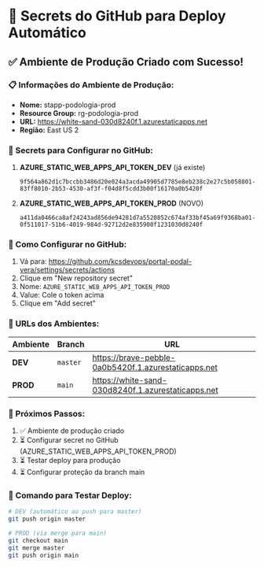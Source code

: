 # 🔐 Secrets do GitHub para Deploy Automático

## ✅ Ambiente de Produção Criado com Sucesso!

### 📋 Informações do Ambiente de Produção:
- **Nome:** stapp-podologia-prod
- **Resource Group:** rg-podologia-prod
- **URL:** https://white-sand-030d8240f.1.azurestaticapps.net
- **Região:** East US 2

### 🔑 Secrets para Configurar no GitHub:

1. **AZURE_STATIC_WEB_APPS_API_TOKEN_DEV** (já existe)
   ```
   9f564a862d1c7bccbb3486d20e024a3acda49905d7785e8eb238c2e27c5b058801-83ff8010-2b53-4530-af3f-f04d8f5cdd3b00f16170a0b5420f
   ```

2. **AZURE_STATIC_WEB_APPS_API_TOKEN_PROD** (NOVO)
   ```
   a411da0466ca8af24243ad856de94281d7a5520852c674af33bf45a69f9368ba01-0f511017-51b6-4019-984d-92712d2e835900f1231030d8240f
   ```

### 📝 Como Configurar no GitHub:

1. Vá para: https://github.com/kcsdevops/portal-podal-vera/settings/secrets/actions
2. Clique em "New repository secret"
3. Nome: `AZURE_STATIC_WEB_APPS_API_TOKEN_PROD`
4. Value: Cole o token acima
5. Clique em "Add secret"

### 🚀 URLs dos Ambientes:

| Ambiente | Branch | URL |
|----------|--------|-----|
| **DEV** | `master` | https://brave-pebble-0a0b5420f.1.azurestaticapps.net |
| **PROD** | `main` | https://white-sand-030d8240f.1.azurestaticapps.net |

### 🔄 Próximos Passos:

1. ✅ Ambiente de produção criado
2. ⏳ Configurar secret no GitHub (AZURE_STATIC_WEB_APPS_API_TOKEN_PROD)
3. ⏳ Testar deploy para produção
4. ⏳ Configurar proteção da branch main

### 📝 Comando para Testar Deploy:

```bash
# DEV (automático ao push para master)
git push origin master

# PROD (via merge para main)
git checkout main
git merge master
git push origin main
```
